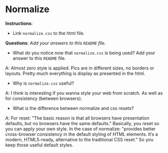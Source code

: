 # Normalize

**Instructions**: 
* Link `normalize.css` to the html file.

**Questions**: 
_Add your answers to this `README` file._

* What do you notice now that `normalize.css` is being used? Add your answer to this `README` file.

A: Almost zero style is applied. Pics are in different sizes, no borders or layouts. Pretty much everything is display as presented in the html.

* Why is `normalize.css` useful? 

A: I think is interesting if you wanna style your web from scratch. As well as for consistency (between browsers).

* What is the difference between normalize and css resets? 

A: For reset: "The basic reason is that all browsers have presentation defaults, but no browsers have the same defaults." Basically, you reset so you can apply your own style. 
In the case of normalize: "provides better cross-browser consistency in the default styling of HTML elements. It’s a modern, HTML5-ready, alternative to the traditional CSS reset." So you keep those  useful default styles.